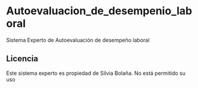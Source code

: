 # Autoevaluacion_de_desempenio_laboral
Sistema Experto de Autoevaluación de desempeño laboral
## Licencia
Este sistema experto es propiedad de Silvia Bolaña. No está permitido su uso

